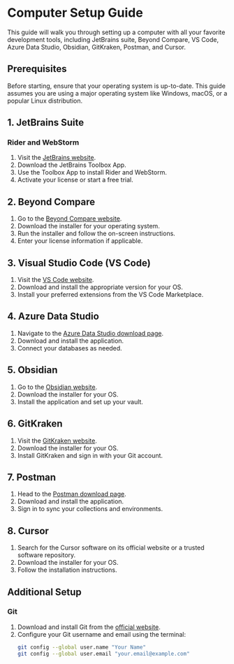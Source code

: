 # Computer Setup Guide

This guide will walk you through setting up a computer with all your favorite development tools, including JetBrains suite, Beyond Compare, VS Code, Azure Data Studio, Obsidian, GitKraken, Postman, and Cursor.

## Prerequisites

Before starting, ensure that your operating system is up-to-date. This guide assumes you are using a major operating system like Windows, macOS, or a popular Linux distribution.

## 1. JetBrains Suite

### Rider and WebStorm

1. Visit the [JetBrains website](https://www.jetbrains.com/).
2. Download the JetBrains Toolbox App.
3. Use the Toolbox App to install Rider and WebStorm.
4. Activate your license or start a free trial.

## 2. Beyond Compare

1. Go to the [Beyond Compare website](https://www.scootersoftware.com/).
2. Download the installer for your operating system.
3. Run the installer and follow the on-screen instructions.
4. Enter your license information if applicable.

## 3. Visual Studio Code (VS Code)

1. Visit the [VS Code website](https://code.visualstudio.com/).
2. Download and install the appropriate version for your OS.
3. Install your preferred extensions from the VS Code Marketplace.

## 4. Azure Data Studio

1. Navigate to the [Azure Data Studio download page](https://docs.microsoft.com/en-us/sql/azure-data-studio/download-azure-data-studio).
2. Download and install the application.
3. Connect your databases as needed.

## 5. Obsidian

1. Go to the [Obsidian website](https://obsidian.md/).
2. Download the installer for your OS.
3. Install the application and set up your vault.

## 6. GitKraken

1. Visit the [GitKraken website](https://www.gitkraken.com/).
2. Download the installer for your OS.
3. Install GitKraken and sign in with your Git account.

## 7. Postman

1. Head to the [Postman download page](https://www.postman.com/downloads/).
2. Download and install the application.
3. Sign in to sync your collections and environments.

## 8. Cursor

1. Search for the Cursor software on its official website or a trusted software repository.
2. Download the installer for your OS.
3. Follow the installation instructions.

## Additional Setup

### Git

1. Download and install Git from the [official website](https://git-scm.com/).
2. Configure your Git username and email using the terminal:
   ```bash
   git config --global user.name "Your Name"
   git config --global user.email "your.email@example.com"
